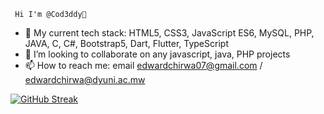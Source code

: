 ```
 Hi I'm @Cod3ddy👋
```

- 🌱 My current tech stack: HTML5, CSS3, JavaScript ES6, MySQL, PHP, JAVA, C, C#, Bootstrap5, Dart, Flutter, TypeScript
- 👯 I’m looking to collaborate on any javascript, java, PHP projects
- 📫 How to reach me: email edwardchirwa07@gmail.com / edwardchirwa@dyuni.ac.mw

[![GitHub Streak](https://github-readme-streak-stats.herokuapp.com?user=Cod3ddy&theme=algolia)](https://git.io/streak-stats)

